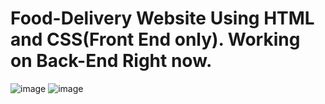 # Food-Delivery Website Using HTML and CSS(Front End only). Working on Back-End Right now.
![image](https://user-images.githubusercontent.com/34280127/98857474-176bc880-242d-11eb-8168-63ebb433fea5.png)
![image](https://user-images.githubusercontent.com/34280127/98857555-366a5a80-242d-11eb-8846-3dc35d243e60.png)


